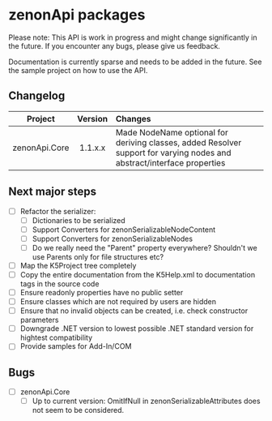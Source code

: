 # zenonApi packages

Please note: This API is work in progress and might change significantly in the future.
If you encounter any bugs, please give us feedback.

Documentation is currently sparse and needs to be added in the future.
See the sample project on how to use the API.

## Changelog

| Project              | Version  | Changes                                                                           |
| :------------------: | :------: | :-------------------------------------------------------------------------------- |
| zenonApi.Core        | 1.1.x.x  | Made NodeName optional for deriving classes, added Resolver support for varying nodes and abstract/interface properties |

## Next major steps

- [ ] Refactor the serializer:
  - [ ] Dictionaries to be serialized
  - [ ] Support Converters for zenonSerializableNodeContent
  - [ ] Support Converters for zenonSerializableNodes
  - [ ] Do we really need the "Parent" property everywhere?
        Shouldn't we use Parents only for file structures etc?
- [ ] Map the K5Project tree completely
- [ ] Copy the entire documentation from the K5Help.xml to documentation tags in the source code
- [ ] Ensure readonly properties have no public setter
- [ ] Ensure classes which are not required by users are hidden
- [ ] Ensure that no invalid objects can be created, i.e. check constructor parameters
- [ ] Downgrade .NET version to lowest possible .NET standard version for hightest compatibility
- [ ] Provide samples for Add-In/COM

## Bugs

- [ ] zenonApi.Core
  - [ ] Up to current version: OmitIfNull in zenonSerializableAttributes does not seem to be considered.